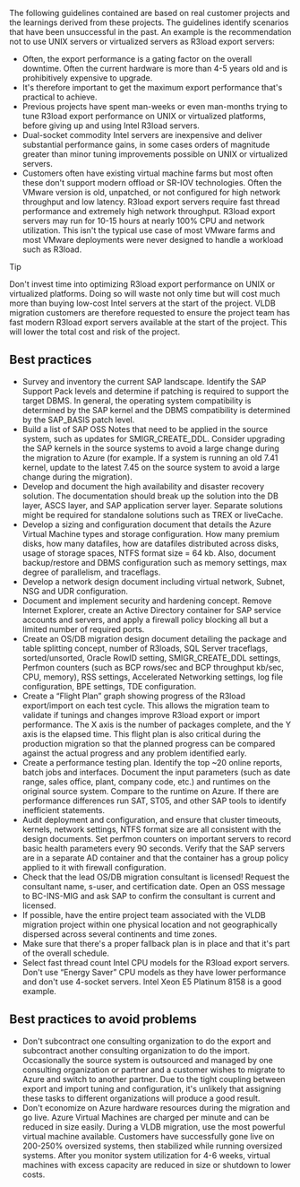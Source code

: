The following guidelines contained are based on real customer projects and the learnings derived from these projects. The guidelines identify scenarios that have been unsuccessful in the past. An example is the recommendation not to use UNIX servers or virtualized servers as R3load export servers:

- Often, the export performance is a gating factor on the overall downtime. Often the current hardware is more than 4-5 years old and is prohibitively expensive to upgrade.
- It's therefore important to get the maximum export performance that's practical to achieve.
- Previous projects have spent man-weeks or even man-months trying to tune R3load export performance on UNIX or virtualized platforms, before giving up and using Intel R3load servers.
- Dual-socket commodity Intel servers are inexpensive and deliver substantial performance gains, in some cases orders of magnitude greater than minor tuning improvements possible on UNIX or virtualized servers.
- Customers often have existing virtual machine farms but most often these don't support modern offload or SR-IOV technologies. Often the VMware version is old, unpatched, or not configured for high network throughput and low latency. R3load export servers require fast thread performance and extremely high network throughput. R3load export servers may run for 10-15 hours at nearly 100% CPU and network utilization. This isn't the typical use case of most VMware farms and most VMware deployments were never designed to handle a workload such as R3load.

> [!TIP]
> Don't invest time into optimizing R3load export performance on UNIX or virtualized platforms. Doing so will waste not only time but will cost much more than buying low-cost Intel servers at the start of the project. VLDB migration customers are therefore requested to ensure the project team has fast modern R3load export servers available at the start of the project. This will lower the total cost and risk of the project.

## Best practices

- Survey and inventory the current SAP landscape. Identify the SAP Support Pack levels and determine if patching is required to support the target DBMS. In general, the operating system compatibility is determined by the SAP kernel and the DBMS compatibility is determined by the SAP\_BASIS patch level.
- Build a list of SAP OSS Notes that need to be applied in the source system, such as updates for SMIGR\_CREATE\_DDL. Consider upgrading the SAP kernels in the source systems to avoid a large change during the migration to Azure (for example. If a system is running an old 7.41 kernel, update to the latest 7.45 on the source system to avoid a large change during the migration).
- Develop and document the high availability and disaster recovery solution. The documentation should break up the solution into the DB layer, ASCS layer, and SAP application server layer. Separate solutions might be required for standalone solutions such as TREX or liveCache.
- Develop a sizing and configuration document that details the Azure Virtual Machine types and storage configuration. How many premium disks, how many datafiles, how are datafiles distributed across disks, usage of storage spaces, NTFS format size = 64 kb. Also, document backup/restore and DBMS configuration such as memory settings, max degree of parallelism, and traceflags.
- Develop a network design document including virtual network, Subnet, NSG and UDR configuration.
- Document and implement security and hardening concept. Remove Internet Explorer, create an Active Directory container for SAP service accounts and servers, and apply a firewall policy blocking all but a limited number of required ports.
- Create an OS/DB migration design document detailing the package and table splitting concept, number of R3loads, SQL Server traceflags, sorted/unsorted, Oracle RowID setting, SMIGR\_CREATE\_DDL settings, Perfmon counters (such as BCP rows/sec and BCP throughput kb/sec, CPU, memory), RSS settings, Accelerated Networking settings, log file configuration, BPE settings, TDE configuration.
- Create a “Flight Plan” graph showing progress of the R3load export/import on each test cycle. This allows the migration team to validate if tunings and changes improve R3load export or import performance. The X axis is the number of packages complete, and the Y axis is the elapsed time. This flight plan is also critical during the production migration so that the planned progress can be compared against the actual progress and any problem identified early.
- Create a performance testing plan. Identify the top ~20 online reports, batch jobs and interfaces. Document the input parameters (such as date range, sales office, plant, company code, etc.) and runtimes on the original source system. Compare to the runtime on Azure. If there are performance differences run SAT, ST05, and other SAP tools to identify inefficient statements.
- Audit deployment and configuration, and ensure that cluster timeouts, kernels, network settings, NTFS format size are all consistent with the design documents. Set perfmon counters on important servers to record basic health parameters every 90 seconds. Verify that the SAP servers are in a separate AD container and that the container has a group policy applied to it with firewall configuration.
- Check that the lead OS/DB migration consultant is licensed! Request the consultant name, s-user, and certification date. Open an OSS message to BC-INS-MIG and ask SAP to confirm the consultant is current and licensed.
- If possible, have the entire project team associated with the VLDB migration project within one physical location and not geographically dispersed across several continents and time zones.
- Make sure that there's a proper fallback plan is in place and that it's part of the overall schedule.
- Select fast thread count Intel CPU models for the R3load export servers. Don't use “Energy Saver” CPU models as they have lower performance and don't use 4-socket servers. Intel Xeon E5 Platinum 8158 is a good example.

## Best practices to avoid problems

- Don't subcontract one consulting organization to do the export and subcontract another consulting organization to do the import. Occasionally the source system is outsourced and managed by one consulting organization or partner and a customer wishes to migrate to Azure and switch to another partner. Due to the tight coupling between export and import tuning and configuration, it's unlikely that assigning these tasks to different organizations will produce a good result.
- Don't economize on Azure hardware resources during the migration and go live. Azure Virtual Machines are charged per minute and can be reduced in size easily. During a VLDB migration, use the most powerful virtual machine available. Customers have successfully gone live on 200-250% oversized systems, then stabilized while running oversized systems. After you monitor system utilization for 4-6 weeks, virtual machines with excess capacity are reduced in size or shutdown to lower costs.
